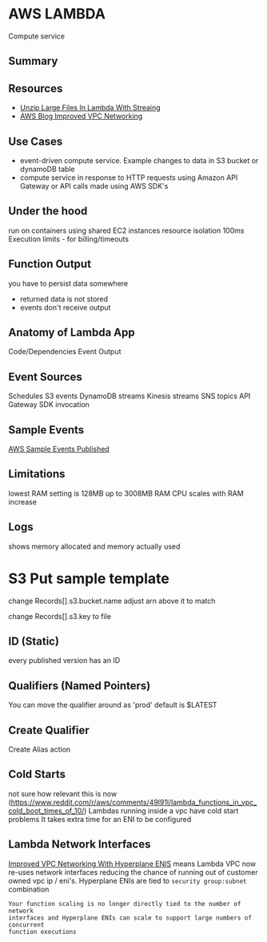 # AWS LAMBDA

Compute service

## Summary

## Resources

- [Unzip Large Files In Lambda With Streaing](https://medium.com/@johnpaulhayes/how-extract-a-huge-zip-file-in-an-amazon-s3-bucket-by-using-aws-lambda-and-python-e32c6cf58f06)
- [AWS Blog Improved VPC Networking](https://aws.amazon.com/blogs/compute/announcing-improved-vpc-networking-for-aws-lambda-functions/)

## Use Cases

- event-driven compute service. Example changes to data in S3 bucket or dynamoDB
  table
- compute service in response to HTTP requests using Amazon API Gateway or API
  calls made using AWS SDK's

## Under the hood

run on containers
using shared EC2 instances
resource isolation
100ms Execution limits - for billing/timeouts

## Function Output

you have to persist data somewhere

- returned data is not stored
- events don't receive output

## Anatomy of Lambda App

Code/Dependencies
Event
Output

## Event Sources

Schedules
S3 events
DynamoDB streams
Kinesis streams
SNS topics
API Gateway
SDK invocation

## Sample Events

[AWS Sample Events Published](https://docs.aws.amazon.com/lambda/latest/dg/eventsources.html#eventsources-api-gateway-request)

## Limitations

lowest RAM setting is 128MB
up to 3008MB RAM
CPU scales with RAM increase

## Logs

shows memory allocated and memory actually used

# S3 Put sample template

change Records[].s3.bucket.name
adjust arn above it to match

change Records[].s3.key to file

## ID (Static)

every published version has an ID

## Qualifiers (Named Pointers)

You can move the qualifier around as 'prod'
default is \$LATEST

## Create Qualifier

Create Alias action

## Cold Starts

not sure how relevant this is now
(https://www.reddit.com/r/aws/comments/49l91l/lambda_functions_in_vpc_cold_boot_times_of_10/)
Lambdas running inside a vpc have cold start problems
It takes extra time for an ENI to be configured

## Lambda Network Interfaces

[Improved VPC Networking With Hyperplane ENIS](https://aws.amazon.com/blogs/compute/announcing-improved-vpc-networking-for-aws-lambda-functions/)
means Lambda VPC now re-uses network interfaces reducing the chance of running
out of customer owned vpc ip / eni's.
Hyperplane ENIs are tied to `security group:subnet` combination

```
Your function scaling is no longer directly tied to the number of network
interfaces and Hyperplane ENIs can scale to support large numbers of concurrent
function executions
```
